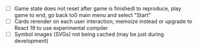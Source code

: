 - [ ] Game state does not reset after game is finishedl to reproduce, play game to end, go back to0 main menu and select "Start"
- [ ] Cards rerender on each user interaction; memoize instead or upgrade to React 19 to use experimental compiler
- [ ] Symbol images (SVGs) not being cached (may be just during development)

